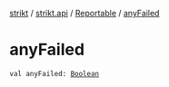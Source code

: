 [strikt](../../index.md) / [strikt.api](../index.md) / [Reportable](index.md) / [anyFailed](./any-failed.md)

# anyFailed

`val anyFailed: `[`Boolean`](https://kotlinlang.org/api/latest/jvm/stdlib/kotlin/-boolean/index.html)